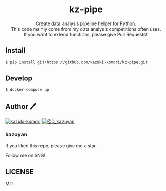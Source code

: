 <h1 align="center">kz-pipe</h1>

<p align="center">
Create data analysis pipeline helper for Python.
<br/>
This code mainly come from my data analysis competitions often uses.
<br/>
If you want to extend functions, please give Pull Requests!! 
</p>

## Install
```bash
$ pip install git+https://github.com/kazuki-komori/kz-pipe.git
```

## Develop

```bash
$ docker-compose up
```

## Author :pen:

[![kazuki-komori](https://img.shields.io/github/followers/kazuki-komori?style=social)][1]
[![@D_kazuyan](https://img.shields.io/twitter/follow/D_kazuyan?style=social)][2]

[1]: https://github.com/kazuki-komori
[2]: https://twitter.com/D_kazuyan

### kazuyan

If you liked this repo, please give me a star.

Follow me on SNS!



## LICENSE

MIT
